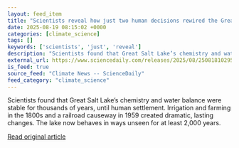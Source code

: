 ```yaml
---
layout: feed_item
title: "Scientists reveal how just two human decisions rewired the Great Salt Lake forever"
date: 2025-08-19 08:15:02 +0000
categories: [climate_science]
tags: []
keywords: ['scientists', 'just', 'reveal']
description: "Scientists found that Great Salt Lake’s chemistry and water balance were stable for thousands of years, until human settlement"
external_url: https://www.sciencedaily.com/releases/2025/08/250818102953.htm
is_feed: true
source_feed: "Climate News -- ScienceDaily"
feed_category: "climate_science"
---
```


Scientists found that Great Salt Lake’s chemistry and water balance were stable for thousands of years, until human settlement. Irrigation and farming in the 1800s and a railroad causeway in 1959 created dramatic, lasting changes. The lake now behaves in ways unseen for at least 2,000 years.

[Read original article](https://www.sciencedaily.com/releases/2025/08/250818102953.htm)
